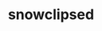 ---
title: snowclipsed
github: https://github.com/snowclipsed
mode: dark
transition: 2.2s
score: 91.8
archetype:
- Little Bit of Everything
---